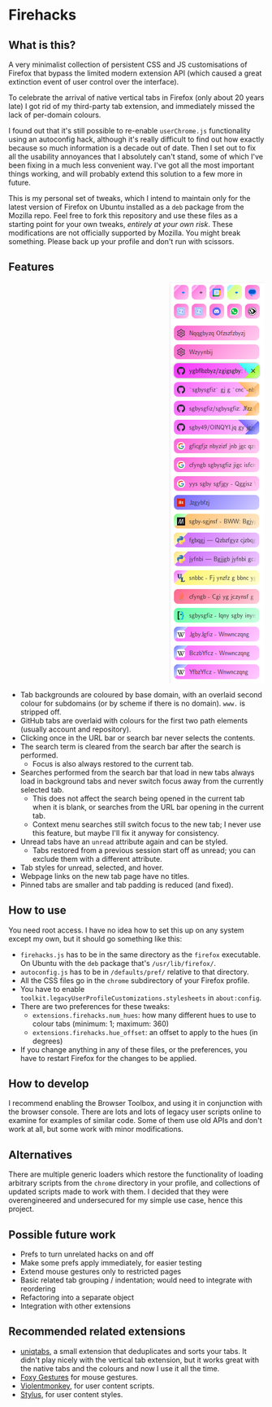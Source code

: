 # Firehacks

## What is this?

A very minimalist collection of persistent CSS and JS customisations of Firefox that bypass the limited modern extension API (which caused a great extinction event of user control over the interface).

To celebrate the arrival of native vertical tabs in Firefox (only about 20 years late) I got rid of my third-party tab extension, and immediately missed the lack of per-domain colours.

I found out that it's still possible to re-enable `userChrome.js` functionality using an autoconfig hack, although it's really difficult to find out how exactly because so much information is a decade out of date. Then I set out to fix all the usability annoyances that I absolutely can't stand, some of which I've been fixing in a much less convenient way. I've got all the most important things working, and will probably extend this solution to a few more in future.

This is my personal set of tweaks, which I intend to maintain only for the latest version of Firefox on Ubuntu installed as a `deb` package from the Mozilla repo. Feel free to fork this repository and use these files as a starting point for your own tweaks, *entirely at your own risk*. These modifications are not officially supported by Mozilla. You might break something. Please back up your profile and don't run with scissors.

## Features

<img align="right" src="screenshot.png">

<br clear="right"/>

* Tab backgrounds are coloured by base domain, with an overlaid second colour for subdomains (or by scheme if there is no domain). `www.` is stripped off.
* GitHub tabs are overlaid with colours for the first two path elements (usually account and repository).
* Clicking once in the URL bar or search bar never selects the contents.
* The search term is cleared from the search bar after the search is performed.
    * Focus is also always restored to the current tab.
* Searches performed from the search bar that load in new tabs always load in background tabs and never switch focus away from the currently selected tab.
    * This does not affect the search being opened in the current tab when it is blank, or searches from the URL bar opening in the current tab.
    * Context menu searches still switch focus to the new tab; I never use this feature, but maybe I'll fix it anyway for consistency.
* Unread tabs have an `unread` attribute again and can be styled.
    * Tabs restored from a previous session start off as unread; you can exclude them with a different attribute.
* Tab styles for unread, selected, and hover.
* Webpage links on the new tab page have no titles.
* Pinned tabs are smaller and tab padding is reduced (and fixed).

## How to use

You need root access. I have no idea how to set this up on any system except my own, but it should go something like this:

* `firehacks.js` has to be in the same directory as the `firefox` executable. On Ubuntu with the `deb` package that's `/usr/lib/firefox/`.
* `autoconfig.js` has to be in `/defaults/pref/` relative to that directory.
* All the CSS files go in the `chrome` subdirectory of your Firefox profile.
* You have to enable `toolkit.legacyUserProfileCustomizations.stylesheets` in `about:config`.
* There are two preferences for these tweaks:
    * `extensions.firehacks.num_hues`: how many different hues to use to colour tabs (minimum: 1; maximum: 360)
    * `extensions.firehacks.hue_offset`: an offset to apply to the hues (in degrees)
* If you change anything in any of these files, or the preferences, you have to restart Firefox for the changes to be applied.

## How to develop

I recommend enabling the Browser Toolbox, and using it in conjunction with the browser console. There are lots and lots of legacy user scripts online to examine for examples of similar code. Some of them use old APIs and don't work at all, but some work with minor modifications.

## Alternatives

There are multiple generic loaders which restore the functionality of loading arbitrary scripts from the `chrome` directory in your profile, and collections of updated scripts made to work with them. I decided that they were overengineered and undersecured for my simple use case, hence this project.

## Possible future work

* Prefs to turn unrelated hacks on and off
* Make some prefs apply immediately, for easier testing
* Extend mouse gestures only to restricted pages
* Basic related tab grouping / indentation; would need to integrate with reordering
* Refactoring into a separate object
* Integration with other extensions

## Recommended related extensions

* [uniqtabs](https://addons.mozilla.org/en-US/firefox/addon/uniqtabs/), a small extension that deduplicates and sorts your tabs. It didn't play nicely with the vertical tab extension, but it works great with the native tabs and the colours and now I use it all the time.
* [Foxy Gestures](https://addons.mozilla.org/en-US/firefox/addon/foxy-gestures/) for mouse gestures.
* [Violentmonkey](https://addons.mozilla.org/en-US/firefox/addon/violentmonkey/), for user content scripts.
* [Stylus](https://addons.mozilla.org/en-US/firefox/addon/styl-us/), for user content styles.
